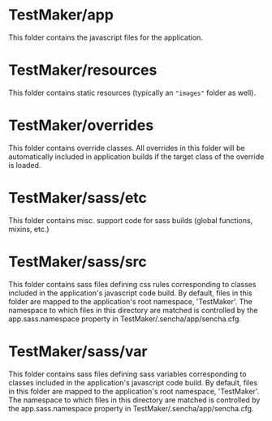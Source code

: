 # TestMaker/app

This folder contains the javascript files for the application.

# TestMaker/resources

This folder contains static resources (typically an `"images"` folder as well).

# TestMaker/overrides

This folder contains override classes. All overrides in this folder will be 
automatically included in application builds if the target class of the override
is loaded.

# TestMaker/sass/etc

This folder contains misc. support code for sass builds (global functions, 
mixins, etc.)

# TestMaker/sass/src

This folder contains sass files defining css rules corresponding to classes
included in the application's javascript code build.  By default, files in this 
folder are mapped to the application's root namespace, 'TestMaker'. The
namespace to which files in this directory are matched is controlled by the
app.sass.namespace property in TestMaker/.sencha/app/sencha.cfg. 

# TestMaker/sass/var

This folder contains sass files defining sass variables corresponding to classes
included in the application's javascript code build.  By default, files in this 
folder are mapped to the application's root namespace, 'TestMaker'. The
namespace to which files in this directory are matched is controlled by the
app.sass.namespace property in TestMaker/.sencha/app/sencha.cfg. 
